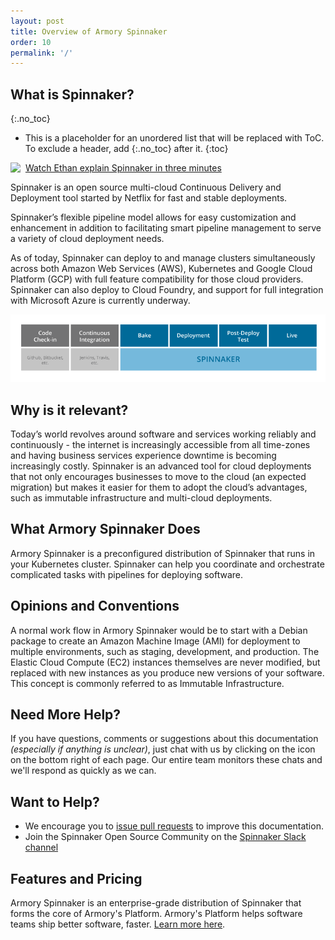 ```yaml
---
layout: post
title: Overview of Armory Spinnaker
order: 10
permalink: '/'
---
```


## What is Spinnaker?
{:.no_toc}
* This is a placeholder for an unordered list that will be replaced with ToC. To exclude a header, add {:.no_toc} after it.
{:toc}

<a href="https://kb.armory.io/spinnaker/what-is-spinnaker"><img height="25" style="float: left;" src="http://drod.io/1h3I273p002U/video-file.png"></a>&nbsp; [Watch Ethan explain Spinnaker in three minutes](https://kb.armory.io/spinnaker/what-is-spinnaker/)

Spinnaker is an open source multi-cloud Continuous Delivery and Deployment tool started by Netflix for fast and stable deployments. 

Spinnaker’s flexible pipeline model allows for easy customization and enhancement in addition to facilitating smart pipeline management to serve a variety of cloud deployment needs. 

As of today, Spinnaker can deploy to and manage clusters simultaneously across both Amazon Web Services (AWS), Kubernetes and Google Cloud Platform (GCP) with full feature compatibility for those cloud providers. Spinnaker can also deploy to Cloud Foundry, and support for full integration with Microsoft Azure is currently underway.

![Spinnaker's Responsibilities](/assets/images/armory_what_is_spinnaker.png)


## Why is it relevant?

Today’s world revolves around software and services working reliably and continuously - the internet is increasingly accessible from all time-zones and having business services experience downtime is becoming increasingly costly. Spinnaker is an advanced tool for cloud deployments that not only encourages businesses to move to the cloud (an expected migration) but makes it easier for them to adopt the cloud’s advantages, such as immutable infrastructure and multi-cloud deployments.


## What Armory Spinnaker Does

Armory Spinnaker is a preconfigured distribution of Spinnaker that runs in your Kubernetes cluster. Spinnaker can help you coordinate and orchestrate complicated tasks with pipelines for deploying software. 


## Opinions and Conventions

A normal work flow in Armory Spinnaker would be to start with a Debian package to create an Amazon Machine Image (AMI) for deployment to multiple environments, such as staging, development, and production. The Elastic Cloud Compute (EC2) instances themselves are never modified, but replaced with new instances as you produce new versions of your software. This concept is commonly referred to as Immutable Infrastructure.


## Need More Help? 

If you have questions, comments or suggestions about this documentation *(especially if anything is unclear)*, just chat with us by clicking on the icon on the bottom right of each page.  Our entire team monitors these chats and we'll respond as quickly as we can.

## Want to Help?

- We encourage you to [issue pull requests](https://github.com/armory/documentation) to improve this documentation.
- Join the Spinnaker Open Source Community on the [Spinnaker Slack channel](http://join.spinnaker.io/)

## Features and Pricing

Armory Spinnaker is an enterprise-grade distribution of Spinnaker that forms the core of Armory's Platform. Armory's Platform helps software teams ship better software, faster.  [Learn more here](http://www.armory.io/pricing).

